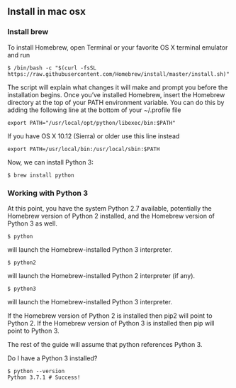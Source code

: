 ## Install in mac osx

### Install brew 
To install Homebrew, open Terminal or your favorite OS X terminal emulator and run
```
$ /bin/bash -c "$(curl -fsSL https://raw.githubusercontent.com/Homebrew/install/master/install.sh)"
```
The script will explain what changes it will make and prompt you before the installation begins. Once you’ve installed Homebrew, insert the Homebrew directory at the top of your PATH environment variable. You can do this by adding the following line at the bottom of your ~/.profile file
```
export PATH="/usr/local/opt/python/libexec/bin:$PATH"
```
If you have OS X 10.12 (Sierra) or older use this line instead
```
export PATH=/usr/local/bin:/usr/local/sbin:$PATH
```
Now, we can install Python 3:
```
$ brew install python
```





### Working with Python 3
At this point, you have the system Python 2.7 available, potentially the Homebrew version of Python 2 installed, and the Homebrew version of Python 3 as well.
```
$ python 
```
will launch the Homebrew-installed Python 3 interpreter.
```
$ python2 
```
will launch the Homebrew-installed Python 2 interpreter (if any).
```
$ python3 
```
will launch the Homebrew-installed Python 3 interpreter.

If the Homebrew version of Python 2 is installed then pip2 will point to Python 2. If the Homebrew version of Python 3 is installed then pip will point to Python 3.

The rest of the guide will assume that python references Python 3.

Do I have a Python 3 installed?
``` 
$ python --version
Python 3.7.1 # Success! 
```
